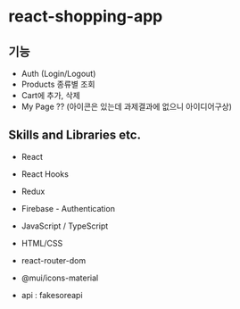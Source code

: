 # react-shopping-app

## 기능

- Auth (Login/Logout)
- Products 종류별 조회
- Cart에 추가, 삭제
- My Page ?? (아이콘은 있는데 과제결과에 없으니 아이디어구상)

## Skills and Libraries etc.

- React
- React Hooks
- Redux
- Firebase - Authentication
- JavaScript / TypeScript
- HTML/CSS

- react-router-dom
- @mui/icons-material
- api : fakesoreapi
